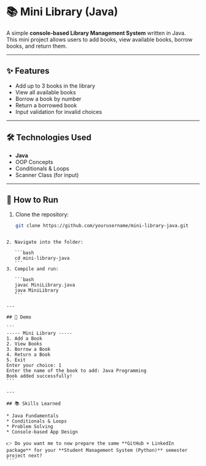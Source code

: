# 📚 Mini Library (Java)

A simple **console-based Library Management System** written in Java.  
This mini project allows users to add books, view available books, borrow books, and return them.

---

## ✨ Features
- Add up to 3 books in the library  
- View all available books  
- Borrow a book by number  
- Return a borrowed book  
- Input validation for invalid choices  

---

## 🛠️ Technologies Used
- **Java**  
- OOP Concepts  
- Conditionals & Loops  
- Scanner Class (for input)  

---

## 🚀 How to Run
1. Clone the repository:
   ```bash
   git clone https://github.com/yourusername/mini-library-java.git
````

2. Navigate into the folder:

   ```bash
   cd mini-library-java
   ```
3. Compile and run:

   ```bash
   javac MiniLibrary.java
   java MiniLibrary
   ```

---

## 📸 Demo

```
----- Mini Library -----
1. Add a Book
2. View Books
3. Borrow a Book
4. Return a Book
5. Exit
Enter your choice: 1
Enter the name of the book to add: Java Programming
Book added successfully!
```

---

## 📚 Skills Learned

* Java Fundamentals
* Conditionals & Loops
* Problem Solving
* Console-based App Design

👉 Do you want me to now prepare the same **GitHub + LinkedIn package** for your **Student Management System (Python)** semester project next?
```
